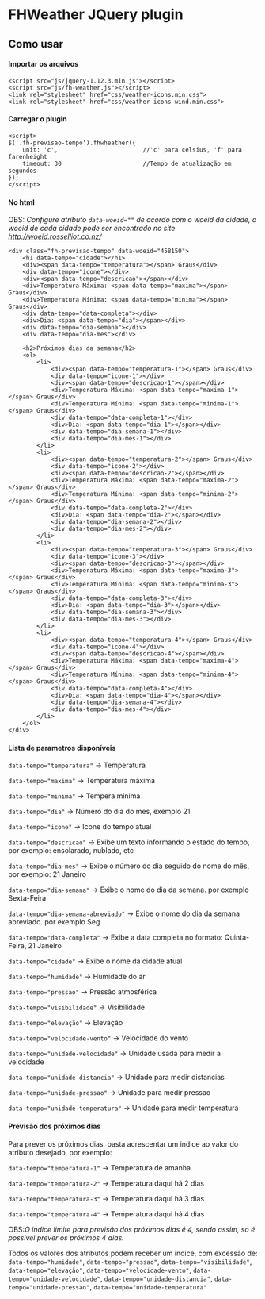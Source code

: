 # FHWeather JQuery plugin

## Como usar
#### Importar os arquivos

    <script src="js/jquery-1.12.3.min.js"></script>
    <script src="js/fh-weather.js"></script>
    <link rel="stylesheet" href="css/weather-icons.min.css">
    <link rel="stylesheet" href="css/weather-icons-wind.min.css">

#### Carregar o plugin

    <script>
    $('.fh-previsao-tempo').fhwheather({
        unit: 'c',                        //'c' para celsius, 'f' para farenheight
        timeout: 30                       //Tempo de atualização em segundos
    });
    </script>
    
#### No html

OBS: *Configure atributo <code>data-woeid=""</code> de acordo com o woeid da cidade, o woeid de cada cidade pode ser encontrado no site http://woeid.rosselliot.co.nz/*

    <div class="fh-previsao-tempo" data-woeid="458150">
        <h1 data-tempo="cidade"></h1>
        <div><span data-tempo="temperatura"></span> Graus</div>
        <div data-tempo="icone"></div>
        <div><span data-tempo="descricao"></span></div>
        <div>Temperatura Máxima: <span data-tempo="maxima"></span> Graus</div>
        <div>Temperatura Mínima: <span data-tempo="minima"></span> Graus</div>
        <div data-tempo="data-completa"></div>
        <div>Dia: <span data-tempo="dia"></span></div>
        <div data-tempo="dia-semana"></div>
        <div data-tempo="dia-mes"></div>
    
        <h2>Próximos dias da semana</h2>
        <ol>
            <li>
                <div><span data-tempo="temperatura-1"></span> Graus</div>
                <div data-tempo="icone-1"></div>
                <div><span data-tempo="descricao-1"></span></div>
                <div>Temperatura Máxima: <span data-tempo="maxima-1"></span> Graus</div>
                <div>Temperatura Mínima: <span data-tempo="minima-1"></span> Graus</div>
                <div data-tempo="data-completa-1"></div>
                <div>Dia: <span data-tempo="dia-1"></span></div>
                <div data-tempo="dia-semana-1"></div>
                <div data-tempo="dia-mes-1"></div>
            </li>
            <li>
                <div><span data-tempo="temperatura-2"></span> Graus</div>
                <div data-tempo="icone-2"></div>
                <div><span data-tempo="descricao-2"></span></div>
                <div>Temperatura Máxima: <span data-tempo="maxima-2"></span> Graus</div>
                <div>Temperatura Mínima: <span data-tempo="minima-2"></span> Graus</div>
                <div data-tempo="data-completa-2"></div>
                <div>Dia: <span data-tempo="dia-2"></span></div>
                <div data-tempo="dia-semana-2"></div>
                <div data-tempo="dia-mes-2"></div>
            </li>
            <li>
                <div><span data-tempo="temperatura-3"></span> Graus</div>
                <div data-tempo="icone-3"></div>
                <div><span data-tempo="descricao-3"></span></div>
                <div>Temperatura Máxima: <span data-tempo="maxima-3"></span> Graus</div>
                <div>Temperatura Mínima: <span data-tempo="minima-3"></span> Graus</div>
                <div data-tempo="data-completa-3"></div>
                <div>Dia: <span data-tempo="dia-3"></span></div>
                <div data-tempo="dia-semana-3"></div>
                <div data-tempo="dia-mes-3"></div>
            </li>
            <li>
                <div><span data-tempo="temperatura-4"></span> Graus</div>
                <div data-tempo="icone-4"></div>
                <div><span data-tempo="descricao-4"></span></div>
                <div>Temperatura Máxima: <span data-tempo="maxima-4"></span> Graus</div>
                <div>Temperatura Mínima: <span data-tempo="minima-4"></span> Graus</div>
                <div data-tempo="data-completa-4"></div>
                <div>Dia: <span data-tempo="dia-4"></span></div>
                <div data-tempo="dia-semana-4"></div>
                <div data-tempo="dia-mes-4"></div>
            </li>
        </ol>
    </div>

#### Lista de parametros disponíveis

<code>data-tempo="temperatura"</code> -> Temperatura

<code>data-tempo="maxima"</code> -> Temperatura máxima

<code>data-tempo="minima"</code> -> Tempera minima

<code>data-tempo="dia"</code> -> Número do dia do mes, exemplo 21

<code>data-tempo="icone"</code> -> Icone do tempo atual

<code>data-tempo="descricao"</code> -> Exibe um texto informando o estado do tempo, por exemplo: ensolarado, nublado, etc

<code>data-tempo="dia-mes"</code> -> Exibe o número do dia seguido do nome do mês, por exemplo: 21 Janeiro

<code>data-tempo="dia-semana"</code> -> Exibe o nome do dia da semana. por exemplo Sexta-Feira

<code>data-tempo="dia-semana-abreviado"</code> -> Exibe o nome do dia da semana abreviado. por exemplo Seg

<code>data-tempo="data-completa"</code> -> Exibe a data completa no formato: Quinta-Feira, 21 Janeiro

<code>data-tempo="cidade"</code> -> Exibe o nome da cidade atual

<code>data-tempo="humidade"</code> -> Humidade do ar

<code>data-tempo="pressao"</code> -> Pressão atmosférica

<code>data-tempo="visibilidade"</code> -> Visibilidade

<code>data-tempo="elevação"</code> -> Elevação

<code>data-tempo="velocidade-vento"</code> -> Velocidade do vento

<code>data-tempo="unidade-velocidade"</code> -> Unidade usada para medir a velocidade

<code>data-tempo="unidade-distancia"</code> -> Unidade para medir distancias

<code>data-tempo="unidade-pressao"</code> -> Unidade para medir pressao

<code>data-tempo="unidade-temperatura"</code> -> Unidade para medir temperatura

#### Previsão dos próximos dias

Para prever os próximos dias, basta acrescentar um indice ao valor do atributo desejado,
por exemplo:

<code>data-tempo="temperatura-1"</code> -> Temperatura de amanha

<code>data-tempo="temperatura-2"</code> -> Temperatura daqui há 2 dias

<code>data-tempo="temperatura-3"</code> -> Temperatura daqui há 3 dias

<code>data-tempo="temperatura-4"</code> -> Temperatura daqui há 4 dias

OBS:*O indice limite para previsão dos próximos dias é 4, sendo assim, so é possivel prever os próximos 4 dias.*
 
Todos os valores dos atributos podem receber um indice, com excessão de:
<code>data-tempo="humidade"</code>, <code>data-tempo="pressao"</code>, <code>data-tempo="visibilidade"</code>, <code>data-tempo="elevação"</code>, <code>data-tempo="velocidade-vento"</code>, <code>data-tempo="unidade-velocidade"</code>, <code>data-tempo="unidade-distancia"</code>, <code>data-tempo="unidade-pressao"</code>, <code>data-tempo="unidade-temperatura"</code>
